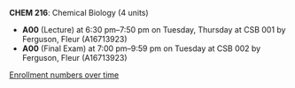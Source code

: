 **CHEM 216**: Chemical Biology (4 units)

- **A00** (Lecture) at 6:30 pm–7:50 pm on Tuesday, Thursday at CSB 001 by Ferguson, Fleur (A16713923)
- **A00** (Final Exam) at 7:00 pm–9:59 pm on Tuesday at CSB 002 by Ferguson, Fleur (A16713923)

[Enrollment numbers over time](./CHEM216.tsv)
